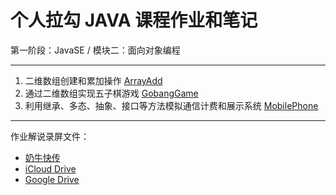 # 个人拉勾 JAVA 课程作业和笔记

第一阶段：JavaSE / 模块二：面向对象编程

-----

1. 二维数组创建和累加操作 [ArrayAdd](ArrayAdd/src)
2. 通过二维数组实现五子棋游戏 [GobangGame](GobangGame/src)
3. 利用继承、多态、抽象、接口等方法模拟通信计费和展示系统 [MobilePhone](MobilePhone/src)

-----

作业解说录屏文件：
* [奶牛快传](https://cowtransfer.com/s/5be19aec62144f)
* [iCloud Drive](https://www.icloud.com/iclouddrive/0E3EGefEWDUuzEvMLdt74STUg#Module_02)
* [Google Drive](https://drive.google.com/file/d/10Q4o0CpULAr7Efr7B-ivuR3vePNu57wI/view?usp=sharing)
